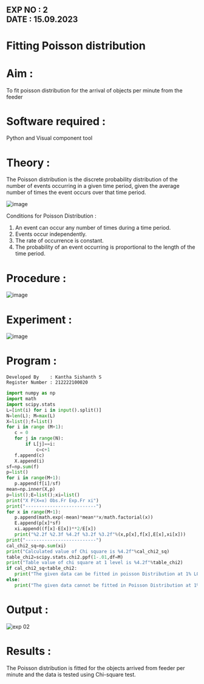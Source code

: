 ## EXP NO : 2 &emsp;&emsp;&emsp;&emsp;&emsp;&emsp;&emsp;&emsp;&emsp;&emsp;&emsp;&emsp; DATE : 15.09.2023
# Fitting Poisson  distribution
# Aim : 

To fit poisson distribution for the arrival of objects per minute from the feeder

# Software required :  

Python and Visual component tool

# Theory :

The Poisson distribution is the discrete probability distribution of the number of events occurring in a given time period, given the average number of times the event occurs over that time period.

![image](https://user-images.githubusercontent.com/104613195/166248326-fd042076-8b0b-40c4-8b11-1d8e8fcb74db.png)


Conditions for Poisson Distribution :

1. An event can occur any number of times during a time period.
2. Events occur independently. 
3. The rate of occurrence is constant.
4. The probability of an event occurring is proportional to the length of the time period. 
 
# Procedure :

![image](https://user-images.githubusercontent.com/104613195/166251988-d0c53205-6080-4f7b-ae4c-398178586637.png)

# Experiment :

![image](https://user-images.githubusercontent.com/103921593/230282876-f4a5afbf-cac1-4648-a1b0-c78840638a8e.png)

# Program :
```
Developed By    : Kantha Sishanth S
Register Number : 212222100020
```
```python
import numpy as np
import math
import scipy.stats
L=[int(i) for i in input().split()]
N=len(L); M=max(L) 
X=list();f=list()
for i in range (M+1):
   c = 0
   for j in range(N):
       if L[j]==i:
           c=c+1
   f.append(c)
   X.append(i)
sf=np.sum(f)
p=list()
for i in range(M+1):
   p.append(f[i]/sf) 
mean=np.inner(X,p)
p=list();E=list();xi=list()
print("X P(X=x) Obs.Fr Exp.Fr xi")
print("--------------------------")
for x in range(M+1):
   p.append(math.exp(-mean)*mean**x/math.factorial(x))
   E.append(p[x]*sf)
   xi.append((f[x]-E[x])**2/E[x])
   print("%2.2f %2.3f %4.2f %3.2f %3.2f"%(x,p[x],f[x],E[x],xi[x]))
print("--------------------------")
cal_chi2_sq=np.sum(xi)
print("Calculated value of Chi square is %4.2f"%cal_chi2_sq)
table_chi2=scipy.stats.chi2.ppf(1-.01,df=M)
print("Table value of chi square at 1 level is %4.2f"%table_chi2)
if cal_chi2_sq<table_chi2:
   print("The given data can be fitted in poisson Distribution at 1% LOS")
else:
   print("The given data cannot be fitted in Poisson Distribution at 1% LOS")
```

 

# Output : 


![exp 02](https://github.com/Skanthasishanth/Poisson_distribution/assets/118298456/5beca143-e550-4fee-a129-274bf20dade4)


# Results :

The Poisson distribution is fitted for the objects arrived from feeder per minute and the data is tested using Chi-square test. 
 
